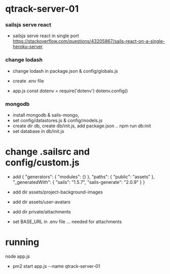 # qtrack-server-01

### sailsjs serve react
- sailsjs serve react in single port
https://stackoverflow.com/questions/43205867/sails-react-on-a-single-heroku-server


### change lodash
- change lodash in package.json & config/globals.js

- create .env file
- app.js
const dotenv = require('dotenv')
dotenv.config()

### mongodb
- install mongodb & sails-mongo,
- set config/datastores.js & config/models.js
- create dir db, create db/init.js, add package.json  .. npm run db:init
- set database in db/init.js


# change .sailsrc and config/custom.js
- add
{
    "generators": {
        "modules": {}
    },
    "paths": {
        "public": "assets"
    },
    "_generatedWith": {
        "sails": "1.5.7",
        "sails-generate": "2.0.9"
    }
}

- add dir assets/project-background-images
- add dir assets/user-avatars
- add dir private/attachments
- set BASE_URL in .env file  ... needed for attachments

# running
 node app.js
- pm2 start app.js --name qtrack-server-01
